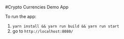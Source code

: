#Crypto Currencies Demo App

To run the app:

1. `yarn install && yarn run build && yarn run start`
2. go to `http://localhost:8080/`

